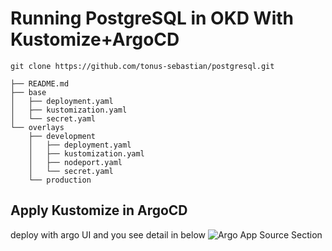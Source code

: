 # Running PostgreSQL in OKD With Kustomize+ArgoCD
`git clone https://github.com/tonus-sebastian/postgresql.git`

```
├── README.md
├── base
│   ├── deployment.yaml
│   ├── kustomization.yaml
│   └── secret.yaml
└── overlays
    ├── development
    │   ├── deployment.yaml
    │   ├── kustomization.yaml
    │   ├── nodeport.yaml
    │   └── secret.yaml
    └── production

```
## Apply Kustomize in ArgoCD
deploy with argo UI and you see detail in below 
![Argo App Source Section](pictures/argocd.png)